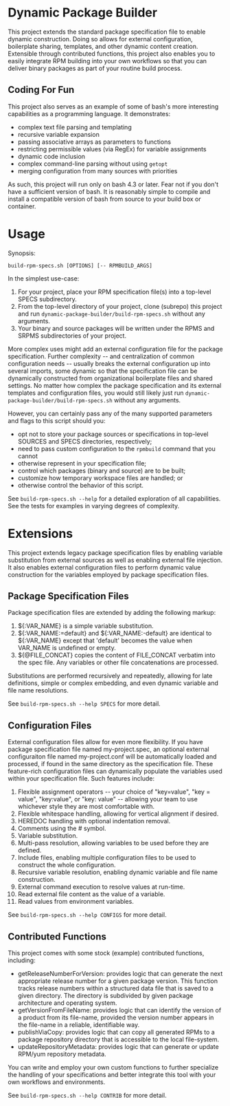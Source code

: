 # Dynamic Package Builder
This project extends the standard package specification file to enable dynamic
construction.  Doing so allows for external configuration, boilerplate sharing,
templates, and other dynamic content creation.  Extensible through contributed
functions, this project also enables you to easily integrate RPM building into
your own workflows so that you can deliver binary packages as part of your
routine build process.

## Coding For Fun
This project also serves as an example of some of bash's more interesting
capabilities as a programming language.  It demonstrates:

  * complex text file parsing and templating
  * recursive variable expansion
  * passing associative arrays as parameters to functions
  * restricting permissible values (via RegEx) for variable assignments
  * dynamic code inclusion
  * complex command-line parsing without using `getopt`
  * merging configuration from many sources with priorities

As such, this project will run only on bash 4.3 or later.  Fear not if you don't
have a sufficient version of bash.  It is reasonably simple to compile and
install a compatible version of bash from source to your build box or container.

# Usage
Synopsis:

	build-rpm-specs.sh [OPTIONS] [-- RPMBUILD_ARGS]

In the simplest use-case:

  1. For your project, place your RPM specification file(s) into a top-level
     SPECS subdirectory.
  2. From the top-level directory of your project, clone (subrepo) this project
     and run `dynamic-package-builder/build-rpm-specs.sh` without any
	 arguments.
  3. Your binary and source packages will be written under the RPMS and SRPMS
     subdirectories of your project.

More complex uses might add an external configuration file for the package
specification.  Further complexity -- and centralization of common configuration
needs -- usually breaks the external configuration up into several imports,
some dynamic so that the specification file can be dynamically constructed from
organizational boilerplate files and shared settings.  No matter how complex the
package specification and its external templates and configuration files, you
would still likely just run `dynamic-package-builder/build-rpm-specs.sh` without
any arguments.

However, you can certainly pass any of the many supported parameters and flags
to this script should you:

  * opt not to store your package sources or specifications in top-level SOURCES
    and SPECS directories, respectively;
  * need to pass custom configuration to the `rpmbuild` command that you cannot
  * otherwise represent in your specification file;
  * control which packages (binary and source) are to be built;
  * customize how temporary workspace files are handled; or
  * otherwise control the behavior of this script.

See `build-rpm-specs.sh --help` for a detailed exploration of all capabilities.
See the tests for examples in varying degrees of complexity.

# Extensions
This project extends legacy package specification files by enabling variable
substitution from external sources as well as enabling external file injection.
It also enables external configuration files to perform dynamic value
construction for the variables employed by package specification files.

## Package Specification Files
Package specification files are extended by adding the following markup:

  1. ${:VAR_NAME} is a simple variable substitution.
  2. ${:VAR_NAME:=default} and ${:VAR_NAME:-default} are identical to
     ${:VAR_NAME} except that 'default' becomes the value when VAR_NAME is
     undefined or empty.
  3. ${@FILE_CONCAT} copies the content of FILE_CONCAT verbatim into the spec
     file.  Any variables or other file concatenations are processed.

Substitutions are performed recursively and repeatedly, allowing for late
definitions, simple or complex embedding, and even dynamic variable and file
name resolutions.

See `build-rpm-specs.sh --help SPECS` for more detail.

## Configuration Files
External configuration files allow for even more flexibility.  If you have
package specification file named my-project.spec, an optional external
configuraiton file named my-project.conf will be automatically loaded and
processed, if found in the same directory as the specification file.  These
feature-rich configuration files can dynamically populate the variables used
within your specification file.  Such features include:

  1. Flexible assignment operators -- your choice of "key=value", "key =
     value", "key:value", or "key: value" -- allowing your team to use
	 whichever style they are most comfortable with.
  2. Flexible whitespace handling, allowing for vertical alignment if desired.
  3. HEREDOC handling with optional indentation removal.
  4. Comments using the # symbol.
  5. Variable substitution.
  6. Multi-pass resolution, allowing variables to be used before they are
     defined.
  7. Include files, enabling multiple configuration files to be used to
     construct the whole configuration.
  8. Recursive variable resolution, enabling dynamic variable and file name
     construction.
  9. External command execution to resolve values at run-time.
  10. Read external file content as the value of a variable.
  11. Read values from environment variables.

See `build-rpm-specs.sh --help CONFIGS` for more detail.

## Contributed Functions
This project comes with some stock (example) contributed functions, including:

  * getReleaseNumberForVersion:  provides logic that can generate the next
    appropriate release number for a given package version.  This function
	tracks release numbers within a structured data file that is saved to a
	given directory.  The directory is subdivided by given package architecture
	and operating system.
  * getVersionFromFileName:  provides logic that can identify the version of a
    product from its file-name, provided the version number appears in the
	file-name in a reliable, identifiable way.
  * publishViaCopy:  provides logic that can copy all generated RPMs to a
    package repository directory that is accessible to the local file-system.
  * updateRepositoryMetadata:  provides logic that can generate or update
    RPM/yum repository metadata.

You can write and employ your own custom functions to further specialize the
handling of your specifications and better integrate this tool with your own
workflows and environments.

See `build-rpm-specs.sh --help CONTRIB` for more detail.
